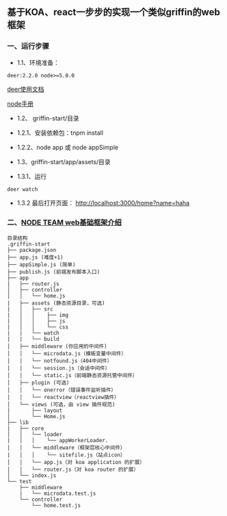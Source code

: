 ## 基于KOA、react一步步的实现一个类似griffin的web框架

### 一、运行步骤

- 1.1、环境准备：
```
deer:2.2.0 node>=5.0.0
```

[deer使用文档](http://fe-wiki.alibaba.net/get-started/deer.html)

[node手册](http://data.api.alibaba.net/book/)

* 1.2、 griffin-start/目录
 * 1.2.1、安装依赖包：tnpm install
 * 1.2.2、node app 或 node appSimple

* 1.3、griffin-start/app/assets/目录

 * 1.3.1、运行
```
deer watch
```

 * 1.3.2 最后打开页面：
[http://localhost:3000/home?name=haha](http://localhost:3000/home?name=haha)

### 二、[NODE TEAM web基础框架介绍](http://gitlab.alibaba-inc.com/node/team/blob/master/web.md#%E6%8F%92%E4%BB%B6%E6%9C%BA%E5%88%B6)

```
目录结构
.griffin-start
├── package.json
├── app.js (难度+1)
├── appSimple.js (简单)
├── publish.js (前端发布脚本入口)
├── app
|   ├── router.js
│   ├── controller
│   │   └── home.js
|   ├── assets (静态资源目录，可选)
|   │   ├── src
|   │   │    ├── img
|   │   │    ├── js
|   │   │    └── css
|   |   └── watch
|   |   └── build
│   ├── middleware (你应用的中间件)
│   │   └── microdata.js（模板变量中间件）
│   │   └── notfound.js（404中间件）
│   │   └── session.js（会话中间件）
│   │   └── static.js（前端静态资源托管中间件）
│   ├── plugin (可选)
│   │   └── onerror（错误事件监听插件）
│   │   └── reactview（reactview插件）
│   └── views (可选，由 view 插件规范)
|       ├── layout
│       └── Home.js
├── lib
|   ├── core
│   │   └── loader
|   │   │    └── appWorkerLoader.
│   │   └── middleware（框架层核心中间件）
|   │   │    └── sitefile.js（站点icon）
│   │   └── app.js（对 koa application 的扩展）
│   │   └── router.js（对 koa router 的扩展）
│   └── index.js
└── test
    ├── middleware
    |   └── microdata.test.js
    └── controller
        └── home.test.js
```
